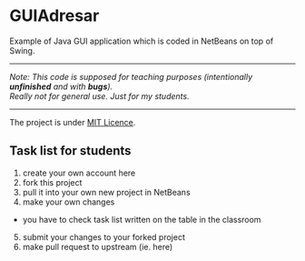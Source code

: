 # GUIAdresar

Example of Java GUI application which is coded in NetBeans on top of Swing.

***

_Note: This code is supposed for teaching purposes (intentionally **unfinished** and with **bugs**).<br />
Really not for general use. Just for my students._

***

The project is under [MIT Licence](https://github.com/MilanKerslager/GUI-Adresar/blob/master/LICENSE.txt).

## Task list for students

1. create your own account here
2. fork this project
3. pull it into your own new project in NetBeans
4. make your own changes
 - you have to check task list written on the table in the classroom
5. submit your changes to your forked project
6. make pull request to upstream (ie. here)
